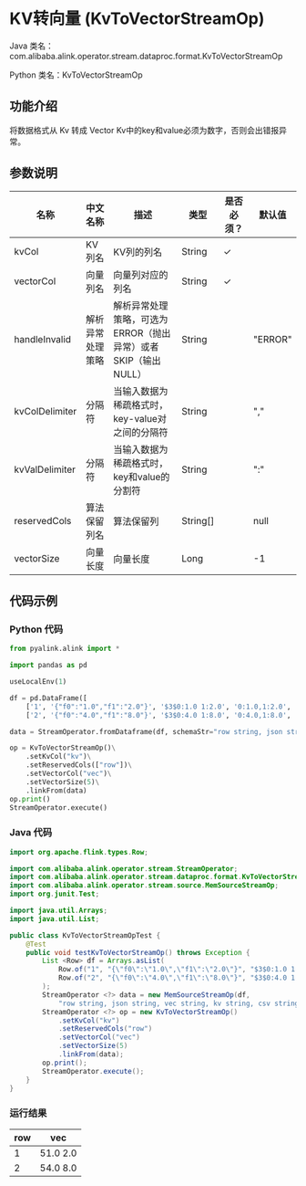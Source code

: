 # KV转向量 (KvToVectorStreamOp)
Java 类名：com.alibaba.alink.operator.stream.dataproc.format.KvToVectorStreamOp

Python 类名：KvToVectorStreamOp


## 功能介绍
将数据格式从 Kv 转成 Vector
Kv中的key和value必须为数字，否则会出错报异常。


## 参数说明

| 名称 | 中文名称 | 描述 | 类型 | 是否必须？ | 默认值 |
| --- | --- | --- | --- | --- | --- |
| kvCol | KV列名 | KV列的列名 | String | ✓ |  |
| vectorCol | 向量列名 | 向量列对应的列名 | String | ✓ |  |
| handleInvalid | 解析异常处理策略 | 解析异常处理策略，可选为ERROR（抛出异常）或者SKIP（输出NULL） | String |  | "ERROR" |
| kvColDelimiter | 分隔符 | 当输入数据为稀疏格式时，key-value对之间的分隔符 | String |  | "," |
| kvValDelimiter | 分隔符 | 当输入数据为稀疏格式时，key和value的分割符 | String |  | ":" |
| reservedCols | 算法保留列名 | 算法保留列 | String[] |  | null |
| vectorSize | 向量长度 | 向量长度 | Long |  | -1 |

## 代码示例
### Python 代码
```python
from pyalink.alink import *

import pandas as pd

useLocalEnv(1)

df = pd.DataFrame([
    ['1', '{"f0":"1.0","f1":"2.0"}', '$3$0:1.0 1:2.0', '0:1.0,1:2.0', '1.0,2.0', 1.0, 2.0],
    ['2', '{"f0":"4.0","f1":"8.0"}', '$3$0:4.0 1:8.0', '0:4.0,1:8.0', '4.0,8.0', 4.0, 8.0]])

data = StreamOperator.fromDataframe(df, schemaStr="row string, json string, vec string, kv string, csv string, f0 double, f1 double")

op = KvToVectorStreamOp()\
    .setKvCol("kv")\
    .setReservedCols(["row"])\
    .setVectorCol("vec")\
    .setVectorSize(5)\
    .linkFrom(data)
op.print()
StreamOperator.execute()
```
### Java 代码
```java
import org.apache.flink.types.Row;

import com.alibaba.alink.operator.stream.StreamOperator;
import com.alibaba.alink.operator.stream.dataproc.format.KvToVectorStreamOp;
import com.alibaba.alink.operator.stream.source.MemSourceStreamOp;
import org.junit.Test;

import java.util.Arrays;
import java.util.List;

public class KvToVectorStreamOpTest {
	@Test
	public void testKvToVectorStreamOp() throws Exception {
		List <Row> df = Arrays.asList(
			Row.of("1", "{\"f0\":\"1.0\",\"f1\":\"2.0\"}", "$3$0:1.0 1:2.0", "0:1.0,1:2.0", "1.0,2.0", 1.0, 2.0),
            Row.of("2", "{\"f0\":\"4.0\",\"f1\":\"8.0\"}", "$3$0:4.0 1:8.0", "0:4.0,1:8.0", "4.0,8.0", 4.0, 8.0)
		);
		StreamOperator <?> data = new MemSourceStreamOp(df,
			"row string, json string, vec string, kv string, csv string, f0 double, f1 double");
		StreamOperator <?> op = new KvToVectorStreamOp()
			.setKvCol("kv")
			.setReservedCols("row")
			.setVectorCol("vec")
			.setVectorSize(5)
			.linkFrom(data);
		op.print();
		StreamOperator.execute();
	}
}
```

### 运行结果
    
|row|vec|
|---|-----|
|1|$5$1.0 2.0|
|2|$5$4.0 8.0|
    
